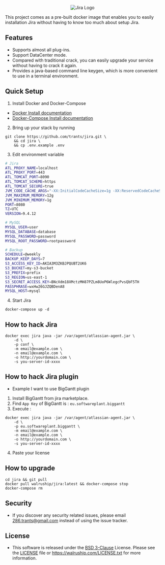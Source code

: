 <p align="center">
	<img src="https://walruship-repository.s3.ap-southeast-1.amazonaws.com/images/jira-logo.png" alt="Jira Logo">
</p>

This project comes as a pre-built docker image that enables you to easily installation Jira without having to know too much about setup Jira.

## Features
- Supports almost all plug-ins.
- Support DataCenter mode.
- Compared with traditional crack, you can easily upgrade your service without having to crack it again.
- Provides a java-based command line keygen, which is more convenient to use in a terminal environment.

## Quick Setup

1. Install Docker and Docker-Compose
- [Docker Install documentation](https://docs.docker.com/install/)
- [Docker-Compose Install documentation](https://docs.docker.com/compose/install/)

2. Bring up your stack by running
```shell
git clone https://github.com/trants/jira.git \
    && cd jira \
    && cp .env.example .env
```

3. Edit environment variable
```bash
# Jira
ATL_PROXY_NAME=localhost
ATL_PROXY_PORT=443
ATL_TOMCAT_PORT=8090
ATL_TOMCAT_SCHEME=https
ATL_TOMCAT_SECURE=true
JVM_CODE_CACHE_ARGS="-XX:InitialCodeCacheSize=1g -XX:ReservedCodeCacheSize=8g"
JVM_MAXIMUM_MEMORY=12g
JVM_MINIMUM_MEMORY=1g
PORT=8080
TZ=UTC
VERSION=9.4.12

# MySQL
MYSQL_USER=user
MYSQL_DATABASE=database
MYSQL_PASSWORD=password
MYSQL_ROOT_PASSWORD=rootpassword

# Backup
SCHEDULE=@weekly
BACKUP_KEEP_DAYS=7
S3_ACCESS_KEY_ID=AKIA3M3ZKBJPQUBT2UK6
S3_BUCKET=my-s3-bucket
S3_PREFIX=prefix
S3_REGION=us-east-1
S3_SECRET_ACCESS_KEY=BNcXdm18XMctzMH87PZLm8UoP6WlegcPvsQbF5TH
PASSPHRASE=wxHw26GJZQBDenA8
MYSQL_HOST=mysql
```

4. Start Jira
```shell
docker-compose up -d
```

## How to hack Jira
```shell
docker exec jira java -jar /var/agent/atlassian-agent.jar \
    -d \
    -p conf \
    -m email@example.com \
    -n email@example.com \
    -o http://yourdomain.com \
    -s you-server-id-xxxx
```

## How to hack Jira plugin
- Example I want to use BigGantt plugin
1. Install BigGantt from jira marketplace.
2. Find `App Key` of BigGantt is : `eu.softwareplant.biggantt`
3. Execute :
```shell
docker exec jira java -jar /var/agent/atlassian-agent.jar \
    -d \
    -p eu.softwareplant.biggantt \
    -m email@example.com \
    -n email@example.com \
    -o http://yourdomain.com \
    -s you-server-id-xxxx
```
4. Paste your license

## How to upgrade

```shell
cd jira && git pull
docker pull walruship/jira:latest && docker-compose stop
docker-compose rm
```

## Security
- If you discover any security related issues, please email 286.trants@gmail.com instead of using the issue tracker.

## License
- This software is released under the [BSD 3-Clause][link-license] License. Please see the [LICENSE](LICENSE) file or https://walruship.com/LICENSE.txt for more information.

[link-license]: https://opensource.org/license/bsd-3-clause/